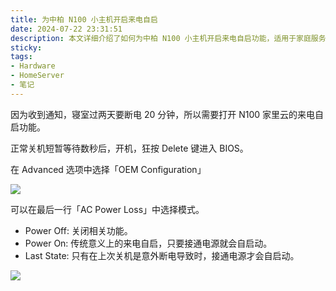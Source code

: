 ```yaml
---
title: 为中柏 N100 小主机开启来电自启
date: 2024-07-22 23:31:51
description: 本文详细介绍了如何为中柏 N100 小主机开启来电自启功能，适用于家庭服务器或需要远程控制设备的用户。文章以实际需求为背景，逐步引导读者进入 BIOS 设置，并在 Advanced 选项下的 OEM Configuration 中找到 AC Power Loss 选项。提供了三种模式的解释：Power Off（关闭功能）、Power On（传统来电自启）和 Last State（仅意外断电后恢复供电时自启）。操作简单清晰，帮助用户确保设备在断电恢复后自动重启，提升使用便利性和可靠性。适合硬件爱好者和家庭服务器用户参考。
sticky:
tags:
- Hardware
- HomeServer
- 笔记
---
```


因为收到通知，寝室过两天要断电 20 分钟，所以需要打开 N100 家里云的来电自启功能。

正常关机短暂等待数秒后，开机，狂按 Delete 键进入 BIOS。

在 Advanced 选项中选择「OEM Configuration」

![](https://static.031130.xyz/uploads/2024/08/12/669e7e6ae10a4.webp)

可以在最后一行「AC Power Loss」中选择模式。

- Power Off: 关闭相关功能。
- Power On: 传统意义上的来电自启，只要接通电源就会自启动。
- Last State: 只有在上次关机是意外断电导致时，接通电源才会自启动。

![](https://static.031130.xyz/uploads/2024/08/12/669e7e5ab7ad6.webp)
